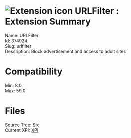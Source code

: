 # ![Extension icon](https://addons.thunderbird.net/user-media/addon_icons/374/374924-64.png?modified=1466144416) URLFilter : Extension Summary

Name: URLFilter  
Id: 374924  
Slug: urlfilter  
Description: Block advertisement and access to adult sites
  

# Compatibility
Min: 8.0  
Max: 59.0  

# Files

Source Tree: [Src](C:/Dev/Thunderbird/ThunderKdB/xall/xOther/374924-urlfilter/src)  
Current XPI: [XPI](C:/Dev/Thunderbird/ThunderKdB/xall/xOther/374924-urlfilter/xpi)  



